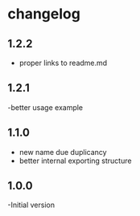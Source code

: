 # changelog

## 1.2.2

- proper links to readme.md

## 1.2.1

-better usage example

## 1.1.0

- new name due duplicancy
- better internal exporting structure

## 1.0.0

-Initial version
